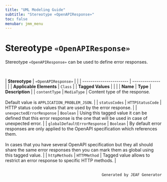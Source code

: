 ```yaml
---
title: "UML Modeling Guide"
subtitle: "Stereotype «OpenAPIResponse»"
toc: false
menubar: jmm_menu
---
```


# Stereotype `«OpenAPIResponse»`
Stereotype `«OpenAPIResponse»` can be used to define error responses.

<br>

| **Stereotype**          | `«OpenAPIResponse»` | |
| ----------------------- | -------------- | |
| **Applicable Elements** | `Class`        |
| **Tagged Values**       |                       |                                                                                                                                                                                                          |
| **Name**                | **Type**              | **Description**                                                                                                                                                                                          |
| `contentType`   | `MediaType` | Content type of the response. <br><br>Default value is `APPLICATION_PROBLEM_JSON`. |
| `statusCodes`   | `HTTPStatusCode` | HTTP status code values that are used by the error response. |
| `unexpectedErrorResponse`   | `Boolean` | Using this tagged value it can be defined that this error response is the one that will be used in case of unexpected error. |
| `globalDefaultErrorResponse`   | `Boolean` | By default error responses are only applied to the OpenAPI specification which references them.<br><br>In cases that you have several OpenAPI specification but they all should share the same error responses then you can mark them as global using this tagged value. |
| `httpMethods`   | `HTTPMethod` | Tagged value allows to restrict an error response to specific HTTP methods. |



<br>

<div style="text-align: right"><code>Generated by JEAF Generator</code></div>

    